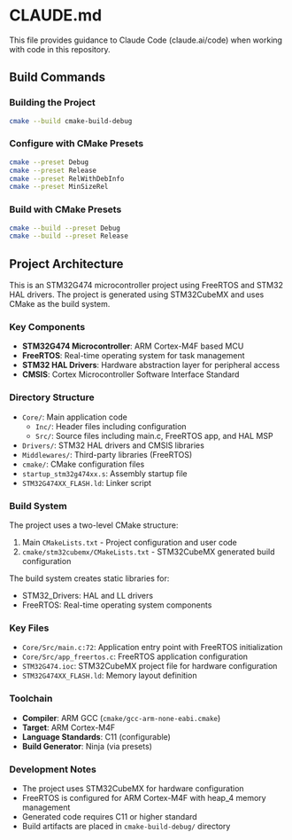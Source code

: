 # CLAUDE.md

This file provides guidance to Claude Code (claude.ai/code) when working with code in this repository.

## Build Commands

### Building the Project
```bash
cmake --build cmake-build-debug
```

### Configure with CMake Presets
```bash
cmake --preset Debug
cmake --preset Release
cmake --preset RelWithDebInfo
cmake --preset MinSizeRel
```

### Build with CMake Presets
```bash
cmake --build --preset Debug
cmake --build --preset Release
```

## Project Architecture

This is an STM32G474 microcontroller project using FreeRTOS and STM32 HAL drivers. The project is generated using STM32CubeMX and uses CMake as the build system.

### Key Components

- **STM32G474 Microcontroller**: ARM Cortex-M4F based MCU
- **FreeRTOS**: Real-time operating system for task management
- **STM32 HAL Drivers**: Hardware abstraction layer for peripheral access
- **CMSIS**: Cortex Microcontroller Software Interface Standard

### Directory Structure

- `Core/`: Main application code
  - `Inc/`: Header files including configuration
  - `Src/`: Source files including main.c, FreeRTOS app, and HAL MSP
- `Drivers/`: STM32 HAL drivers and CMSIS libraries
- `Middlewares/`: Third-party libraries (FreeRTOS)
- `cmake/`: CMake configuration files
- `startup_stm32g474xx.s`: Assembly startup file
- `STM32G474XX_FLASH.ld`: Linker script

### Build System

The project uses a two-level CMake structure:
1. Main `CMakeLists.txt` - Project configuration and user code
2. `cmake/stm32cubemx/CMakeLists.txt` - STM32CubeMX generated build configuration

The build system creates static libraries for:
- STM32_Drivers: HAL and LL drivers
- FreeRTOS: Real-time operating system components

### Key Files

- `Core/Src/main.c:72`: Application entry point with FreeRTOS initialization
- `Core/Src/app_freertos.c`: FreeRTOS application configuration
- `STM32G474.ioc`: STM32CubeMX project file for hardware configuration
- `STM32G474XX_FLASH.ld`: Memory layout definition

### Toolchain

- **Compiler**: ARM GCC (`cmake/gcc-arm-none-eabi.cmake`)
- **Target**: ARM Cortex-M4F
- **Language Standards**: C11 (configurable)
- **Build Generator**: Ninja (via presets)

### Development Notes

- The project uses STM32CubeMX for hardware configuration
- FreeRTOS is configured for ARM Cortex-M4F with heap_4 memory management
- Generated code requires C11 or higher standard
- Build artifacts are placed in `cmake-build-debug/` directory